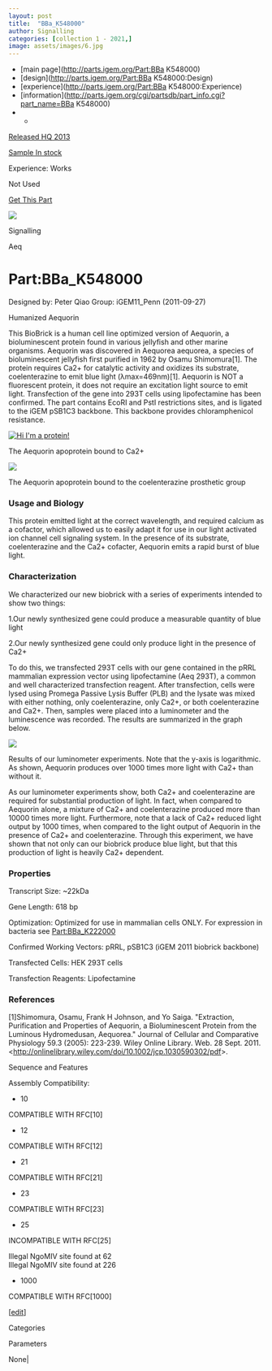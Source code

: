 ```yaml
---
layout: post
title:  "BBa_K548000"
author: Signalling
categories: [collection 1 - 2021,] 
image: assets/images/6.jpg
---
```



  * [main page](http://parts.igem.org/Part:BBa K548000)
  * [design](http://parts.igem.org/Part:BBa K548000:Design)
  * [experience](http://parts.igem.org/Part:BBa K548000:Experience)
  * [information](http://parts.igem.org/cgi/partsdb/part_info.cgi?part_name=BBa K548000)
  *   * 

[Released HQ 2013](http://parts.igem.org/Help:Part_Status_Box)

[Sample In stock](http://parts.igem.org/Help:Part_Status_Box)

Experience: Works

Not Used

[ Get This Part](http://parts.igem.org/partsdb/get_part.cgi?part=BBa_K548000)

![](http://parts.igem.org/images/partbypart/icon_signalling.png)

Signalling

Aeq

# Part:BBa_K548000

Designed by: Peter Qiao   Group: iGEM11_Penn   (2011-09-27)

Humanized Aequorin

This BioBrick is a human cell line optimized version of Aequorin, a
bioluminescent protein found in various jellyfish and other marine organisms.
Aequorin was discovered in Aequorea aequorea, a species of bioluminescent
jellyfish first purified in 1962 by Osamu Shimomura[1]. The protein requires
Ca2+ for catalytic activity and oxidizes its substrate, coelenterazine to emit
blue light (λmax=469nm)[1]. Aequorin is NOT a fluorescent protein, it does not
require an excitation light source to emit light. Transfection of the gene
into 293T cells using lipofectamine has been confirmed. The part contains
EcoRI and PstI restrictions sites, and is ligated to the iGEM pSB1C3 backbone.
This backbone provides chloramphenicol resistance.

[![Hi I'm a
protein!](/wiki/images/thumb/2/21/150AequorinCa.jpg/300px-150AequorinCa.jpg)](/File:150AequorinCa.jpg)

[](/File:150AequorinCa.jpg "Enlarge")

The Aequorin apoprotein bound to Ca2+

[![](/wiki/images/thumb/b/bd/150AequorinCZ.jpg/300px-150AequorinCZ.jpg)](/File:150AequorinCZ.jpg)

[](/File:150AequorinCZ.jpg "Enlarge")

The Aequorin apoprotein bound to the coelenterazine prosthetic group

  

### Usage and Biology

This protein emitted light at the correct wavelength, and required calcium as
a cofactor, which allowed us to easily adapt it for use in our light activated
ion channel cell signaling system. In the presence of its substrate,
coelenterazine and the Ca2+ cofacter, Aequorin emits a rapid burst of blue
light.

### Characterization

We characterized our new biobrick with a series of experiments intended to
show two things:

1.Our newly synthesized gene could produce a measurable quantity of blue light

2.Our newly synthesized gene could only produce light in the presence of Ca2+

To do this, we transfected 293T cells with our gene contained in the pRRL
mammalian expression vector using lipofectamine (Aeq 293T), a common and well
characterized transfection reagent. After transfection, cells were lysed using
Promega Passive Lysis Buffer (PLB) and the lysate was mixed with either
nothing, only coelenterazine, only Ca2+, or both coelenterazine and Ca2+.
Then, samples were placed into a luminometer and the luminescence was
recorded. The results are summarized in the graph below.

[![](/wiki/images/7/71/Haeqlumi.jpg)](/File:Haeqlumi.jpg)

Results of our luminometer experiments. Note that the y-axis is logarithmic.
As shown, Aequorin produces over 1000 times more light with Ca2+ than without
it.

As our luminometer experiments show, both Ca2+ and coelenterazine are required
for substantial production of light. In fact, when compared to Aequorin alone,
a mixture of Ca2+ and coelenterazine produced more than 10000 times more
light. Furthermore, note that a lack of Ca2+ reduced light output by 1000
times, when compared to the light output of Aequorin in the presence of Ca2+
and coelenterazine. Through this experiment, we have shown that not only can
our biobrick produce blue light, but that this production of light is heavily
Ca2+ dependent.

### Properties

Transcript Size: ~22kDa

Gene Length: 618 bp

Optimization: Optimized for use in mammalian cells ONLY. For expression in
bacteria see [Part:BBa_K222000](/Part:BBa_K222000 "Part:BBa K222000")

Confirmed Working Vectors: pRRL, pSB1C3 (iGEM 2011 biobrick backbone)

Transfected Cells: HEK 293T cells

Transfection Reagents: Lipofectamine

### References

[1]Shimomura, Osamu, Frank H Johnson, and Yo Saiga. "Extraction, Purification
and Properties of Aequorin, a Bioluminescent Protein from the Luminous
Hydromedusan, Aequorea." Journal of Cellular and Comparative Physiology 59.3
(2005): 223-239. Wiley Online Library. Web. 28 Sept. 2011.
<<http://onlinelibrary.wiley.com/doi/10.1002/jcp.1030590302/pdf>>.

  
Sequence and Features

  

Assembly Compatibility:

  * 10

COMPATIBLE WITH RFC[10]

  * 12

COMPATIBLE WITH RFC[12]

  * 21

COMPATIBLE WITH RFC[21]

  * 23

COMPATIBLE WITH RFC[23]

  * 25

INCOMPATIBLE WITH RFC[25]

Illegal NgoMIV site found at 62  
Illegal NgoMIV site found at 226  

  * 1000

COMPATIBLE WITH RFC[1000]

  

[[edit](http://parts.igem.org/partsdb/part_info.cgi?part_name=BBa_K548000)]

Categories

Parameters

None|


